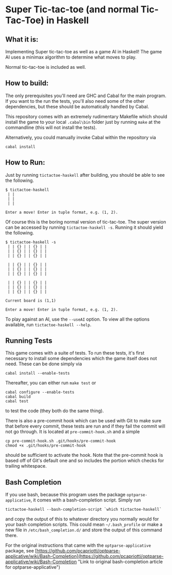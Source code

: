 Super Tic-tac-toe (and normal Tic-Tac-Toe) in Haskell
=====================================================

What it is:
-----------

Implementing Super tic-tac-toe as well as a game AI in Haskell! The game AI
uses a minimax algorithm to determine what moves to play.

Normal tic-tac-toe is included as well.

How to build:
-------------

The only prerequisites you'll need are GHC and Cabal for the main program. If
you want to the run the tests, you'll also need some of the other dependencies,
but these should be automatically handled by Cabal.

This repository comes with an extremely rudimentary Makefile which should
install the game to your local `.cabal\bin` folder just by running `make` at the
commandline (this will not install the tests).

Alternatively, you could manually invoke Cabal within the repository via

    cabal install

How to Run:
-----------

Just by running `tictactoe-haskell` after building, you should be able to see
the following.

    $ tictactoe-haskell
     | |
     | |
     | |

    Enter a move! Enter in tuple format, e.g. (1, 2).

Of course this is the boring normal version of tic-tac-toe. The super version
can be accessed by running `tictactoe-haskell -s`. Running it should yield the
following.

    $ tictactoe-haskell -s
     | | {} | | {} | |
     | | {} | | {} | |
     | | {} | | {} | |

     | | {} | | {} | |
     | | {} | | {} | |
     | | {} | | {} | |

     | | {} | | {} | |
     | | {} | | {} | |
     | | {} | | {} | |

    Current board is (1,1)

    Enter a move! Enter in tuple format, e.g. (1, 2).

To play against an AI, use the `--useAI` option. To view all the options
available, run `tictactoe-haskell --help`.

Running Tests
-------------

This game comes with a suite of tests. To run these tests, it's
first necessary to install some dependencies which the game itself does not
need. These can be done simply via

    cabal install --enable-tests

Thereafter, you can either run `make test` or

    cabal configure --enable-tests
    cabal build
    cabal test

to test the code (they both do the same thing).

There is also a pre-commit hook which can be used with Git to make sure that
before every commit, these tests are run and if they fail the commit will not
go through. It is located at `pre-commit-hook.sh` and a simple

    cp pre-commit-hook.sh .git/hooks/pre-commit-hook
    chmod +x .git/hooks/pre-commit-hook

should be sufficient to activate the hook. Note that the pre-commit hook is
based off of Git's default one and so includes the portion which checks for
trailing whitespace.

Bash Completion
---------------

If you use bash, because this program uses the package `optparse-applicative`,
it comes with a bash-completion script. Simply run

    tictactoe-haskell --bash-completion-script `which tictactoe-haskell`

and copy the output of this to whatever directory you normally would for your
bash completion scripts. This could mean `~/.bash_profile` or make a new file in
`/etc/bash_completion.d/` and store the output of this command there.

For the original instructions that came with the `optparse-applicative` package,
see
[https://github.com/pcapriotti/optparse-applicative/wiki/Bash-Completion](https://github.com/pcapriotti/optparse-applicative/wiki/Bash-Completion
"Link to original bash-completion article for optparse-applicative")
